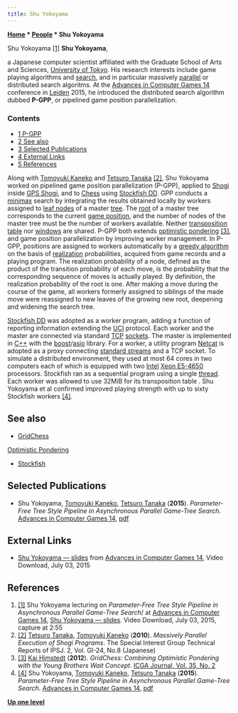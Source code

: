 ```yaml
---
title: Shu Yokoyama
---
```

**[Home](Home "Home") \* [People](People "People") \* Shu Yokoyama**



 [](https://acg2015.wordpress.com/videos-of-presentations/) Shu Yokoyama <a id="cite-note-1" href="#cite-ref-1">[1]</a> 
**Shu Yokoyama**,  

a Japanese computer scientist affiliated with the Graduate School of Arts and Sciences, [University of Tokyo](https://en.wikipedia.org/wiki/University_of_Tokyo). His research interests include game playing algorithms and [search](Search "Search"), and in particular massively [parallel](Parallel_Search "Parallel Search") or distributed search algoritms. At the [Advances in Computer Games 14](Advances_in_Computer_Games_14 "Advances in Computer Games 14") conference in [Leiden](Leiden_University "Leiden University") 2015, he introduced the distributed search algorithm dubbed **P-GPP**, or pipelined game position parallelization. 




### Contents


* [1 P-GPP](#p-gpp)
* [2 See also](#see-also)
* [3 Selected Publications](#selected-publications)
* [4 External Links](#external-links)
* [5 References](#references)






Along with [Tomoyuki Kaneko](Tomoyuki_Kaneko "Tomoyuki Kaneko") and [Tetsuro Tanaka](Tetsuro_Tanaka "Tetsuro Tanaka") <a id="cite-note-2" href="#cite-ref-2">[2]</a>, Shu Yokoyama worked on pipelined game position parallelization (P-GPP), applied to [Shogi](Shogi "Shogi") inside [GPS Shogi](index.php?title=GPS_Shogi&action=edit&redlink=1 "GPS Shogi (page does not exist)"), and to [Chess](Chess "Chess") using [Stockfish DD](Stockfish "Stockfish"). GPP conducts a [minimax](Minimax "Minimax") search by integrating the results obtained locally by workers assigned to [leaf nodes](Leaf_Node "Leaf Node") of a master [tree](Search_Tree "Search Tree"). The [root](Root "Root") of a master tree corresponds to the current [game position](Chess_Position "Chess Position"), and the number of nodes of the master tree must be the number of workers available. Neither [transposition table](Transposition_Table "Transposition Table") nor [windows](Window "Window") are shared. P-GPP both extends [optimistic pondering](GridChess#OptimisticPondering "GridChess") <a id="cite-note-3" href="#cite-ref-3">[3]</a>, and game position parallelization by improving worker management. In P-GPP, positions are assigned to workers automatically by a [greedy algorithm](https://en.wikipedia.org/wiki/Greedy_algorithm) on the basis of [realization](https://en.wikipedia.org/wiki/Realization_%28probability%29) probabilities, acquired from game records and a playing program. The realization probability of a node, defined as the product of the transition probability of each move, is the probability that the corresponding sequence of moves is actually played. By definition, the realization probability of the root is one. After making a move during the course of the game, all workers formerly assigned to siblings of the made move were reassigned to new leaves of the growing new root, deepening and widening the search tree.


[Stockfish DD](Stockfish "Stockfish") was adopted as a worker program, adding a function of reporting information extending the [UCI](UCI "UCI") protocol. Each worker and the master are connected via standard [TCP](https://en.wikipedia.org/wiki/Transmission_Control_Protocol) [sockets](https://en.wikipedia.org/wiki/Network_socket). The master is implemented in [C++](Cpp "Cpp") with the [boost](https://en.wikipedia.org/wiki/Boost_%28C%2B%2B_libraries%29)/[asio](https://en.wikipedia.org/wiki/Asio_C%2B%2B_library) library. For a worker, a utility program [Netcat](https://en.wikipedia.org/wiki/Netcat) is adopted as a proxy connecting [standard streams](https://en.wikipedia.org/wiki/Standard_streams) and a TCP socket. To simulate a distributed environment, they used at most 64 cores in two computers each of which is equipped with two [Intel](Intel "Intel") [Xeon E5-4650](X86-64 "X86-64") processors. Stockfish ran as a sequential program using a single [thread](Thread "Thread"). Each worker was allowed to use 32MiB for its transposition table . Shu Yokoyama et al confirmed improved playing strength with up to sixty Stockfish workers <a id="cite-note-4" href="#cite-ref-4">[4]</a>.



## See also


* [GridChess](GridChess "GridChess")


 [Optimistic Pondering](GridChess#OptimisticPondering "GridChess")
* [Stockfish](Stockfish "Stockfish")


## Selected Publications


* Shu Yokoyama, [Tomoyuki Kaneko](Tomoyuki_Kaneko "Tomoyuki Kaneko"), [Tetsuro Tanaka](Tetsuro_Tanaka "Tetsuro Tanaka") (**2015**). *Parameter-Free Tree Style Pipeline in Asynchronous Parallel Game-Tree Search*. [Advances in Computer Games 14](Advances_in_Computer_Games_14 "Advances in Computer Games 14"), [pdf](http://www.graco.c.u-tokyo.ac.jp/~kaneko/papers/acg2015-yokoyama.pdf)


## External Links


* [Shu Yokoyama — slides](https://acg2015.wordpress.com/videos-of-presentations/) from [Advances in Computer Games 14](Advances_in_Computer_Games_14 "Advances in Computer Games 14"), Video Download, July 03, 2015


## References


1. <a id="cite-ref-1" href="#cite-note-1">[1]</a> Shu Yokoyama lecturing on *Parameter-Free Tree Style Pipeline in Asynchronous Parallel Game-Tree Search*/ at [Advances in Computer Games 14](Advances_in_Computer_Games_14 "Advances in Computer Games 14"), [Shu Yokoyama — slides](https://acg2015.wordpress.com/videos-of-presentations/). Video Download, July 03, 2015, capture at 2:55
2. <a id="cite-ref-2" href="#cite-note-2">[2]</a> [Tetsuro Tanaka](Tetsuro_Tanaka "Tetsuro Tanaka"), [Tomoyuki Kaneko](Tomoyuki_Kaneko "Tomoyuki Kaneko") (**2010**). *Massively Parallel Execution of Shogi Programs*. The Special Interest Group Technical Reports of IPSJ. 2, Vol. GI-24, No.8 (Japanese)
3. <a id="cite-ref-3" href="#cite-note-3">[3]</a> [Kai Himstedt](Kai_Himstedt "Kai Himstedt") (**2012**). *GridChess: Combining Optimistic Pondering with the Young Brothers Wait Concept*. [ICGA Journal, Vol. 35, No. 2](ICGA_Journal#35_2 "ICGA Journal")
4. <a id="cite-ref-4" href="#cite-note-4">[4]</a> Shu Yokoyama, [Tomoyuki Kaneko](Tomoyuki_Kaneko "Tomoyuki Kaneko"), [Tetsuro Tanaka](Tetsuro_Tanaka "Tetsuro Tanaka") (**2015**). *Parameter-Free Tree Style Pipeline in Asynchronous Parallel Game-Tree Search*. [Advances in Computer Games 14](Advances_in_Computer_Games_14 "Advances in Computer Games 14"), [pdf](http://www.graco.c.u-tokyo.ac.jp/~kaneko/papers/acg2015-yokoyama.pdf)

**[Up one level](People "People")**







 
